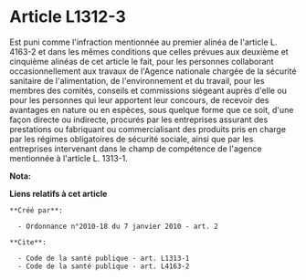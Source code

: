 # Article L1312-3

Est puni comme l'infraction mentionnée au premier alinéa de l'article L. 4163-2 et dans les mêmes conditions que celles
prévues aux deuxième et cinquième alinéas de cet article le fait, pour les personnes collaborant occasionnellement aux
travaux de l'Agence nationale chargée de la sécurité sanitaire de l'alimentation, de l'environnement et du travail, pour les
membres des comités, conseils et commissions siégeant auprès d'elle ou pour les personnes qui leur apportent leur concours,
de recevoir des avantages en nature ou en espèces, sous quelque forme que ce soit, d'une façon directe ou indirecte, procurés
par les entreprises assurant des prestations ou fabriquant ou commercialisant des produits pris en charge par les régimes
obligatoires de sécurité sociale, ainsi que par les entreprises intervenant dans le champ de compétence de l'agence
mentionnée à l'article L. 1313-1.

**Nota:**



**Liens relatifs à cet article**

	**Créé par**:

	  - Ordonnance n°2010-18 du 7 janvier 2010 - art. 2

	**Cite**:

	  - Code de la santé publique - art. L1313-1
	  - Code de la santé publique - art. L4163-2
